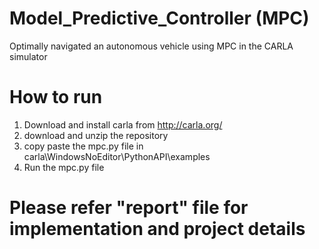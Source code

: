 # Model_Predictive_Controller (MPC)
Optimally navigated an autonomous vehicle using MPC in the CARLA simulator

# How to run
1. Download and install carla from http://carla.org/
2. download and unzip the repository
3. copy paste the mpc.py file in carla\WindowsNoEditor\PythonAPI\examples
4. Run the mpc.py file

# Please refer "report" file for implementation and project details
